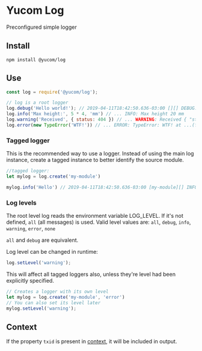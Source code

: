 # Yucom Log
Preconfigured simple logger

## Install

```
npm install @yucom/log
```

## Use

```js
const log = require('@yucom/log');

// log is a root logger
log.debug('Hello world!'); // 2019-04-11T18:42:50.636-03:00 [][] DEBUG: Hello world!
log.info('Max height:', 5 * 4, 'mm') // ... INFO: Max height 20 mm
log.warning('Received', { status: 404 }) // ... WARNING: Received { "status": 404 }
log.error(new TypeError('WTF!')) // ... ERROR: TypeError: WTF! at ...(full stack trace)...
```

### Tagged logger

This is the recommended way to use a logger. Instead of using the main log instance, create a tagged instance to better identify the source
module.

```js
//tagged logger:
let mylog = log.create('my-module')

mylog.info('Hello') // 2019-04-11T18:42:50.636-03:00 [my-module][] INFO: Hello
```

### Log levels

The root level log reads the environment variable LOG_LEVEL. If it's not defined, `all` (all messages) is used.
Valid level values are:
`all`, `debug`, `info`, `warning`, `error`, `none`

`all` and `debug` are equivalent.

Log level can be changed in runtime:

```js
log.setLevel('warning');
```

This will affect all tagged loggers also, unless they're level had been explicitly specified.


```js
// Creates a logger with its own level
let mylog = log.create('my-module', 'error')
// You can also set its level later
mylog.setLevel('warning');
```

## Context

If the property `txid` is present in [context](https://www.npmjs.com/package/@yucom/context), it will be included in output.
